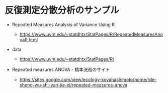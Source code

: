 # 反復測定分散分析のサンプル
- Repeated Measures Analysis of Variance Using R
    - https://www.uvm.edu/~statdhtx/StatPages/R/RepeatedMeasuresAnovaR.html
- data
  - https://www.uvm.edu/~statdhtx/StatPages/R/

- Repeated measures ANOVA - 橋本洸哉のサイト
    - https://sites.google.com/view/ecology-koyahashimoto/home/rde-sheng-wu-shi-yan-jie-xi/repeated-measures-anova
